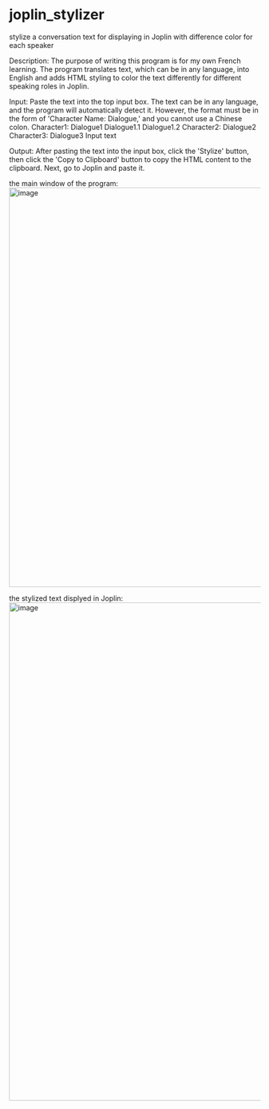 # joplin_stylizer
stylize a conversation text for displaying in Joplin with difference color for each speaker

Description: The purpose of writing this program is for my own French learning. The program translates text, which can be in any language, into English and adds HTML styling to color the text differently for different speaking roles in Joplin.

Input: Paste the text into the top input box. The text can be in any language, and the program will automatically detect it. However, the format must be in the form of 'Character Name: Dialogue,' and you cannot use a Chinese colon.
Character1: Dialogue1
Dialogue1.1
Dialogue1.2
Character2: Dialogue2
Character3: Dialogue3
Input text

Output: After pasting the text into the input box, click the 'Stylize' button, then click the 'Copy to Clipboard' button to copy the HTML content to the clipboard. Next, go to Joplin and paste it.

the main window of the program:
<img width="801" alt="image" src="https://github.com/megatronComing/joplin_stylizer/assets/114308295/7ca508ef-1721-449f-8cf8-153cf202bab5">

the stylized text displyed in Joplin:
<img width="999" alt="image" src="https://github.com/megatronComing/joplin_stylizer/assets/114308295/ac4dd444-0385-4686-ad5e-6e8607f91148">


